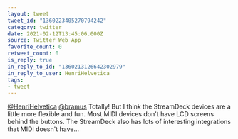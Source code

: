 ```yaml
---
layout: tweet
tweet_id: "1360223405270794242"
category: twitter
date: 2021-02-12T13:45:06.000Z
source: Twitter Web App
favorite_count: 0
retweet_count: 0
is_reply: true
in_reply_to_id: "1360213126642302979"
in_reply_to_user: HenriHelvetica
tags:
- tweet
---
```


[@HenriHelvetica](https://twitter.com/@HenriHelvetica) [@bramus](https://twitter.com/@bramus) Totally! But I think the StreamDeck devices are a little more flexible and fun. Most MIDI devices don't have LCD screens behind the buttons. The StreamDeck also has lots of interesting integrations that MIDI doesn't have...
